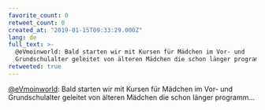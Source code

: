 ```yaml
---
favorite_count: 0
retweet_count: 0
created_at: "2019-01-15T09:33:29.000Z"
lang: de
full_text: >-
  @eVmoinworld: Bald starten wir mit Kursen für Mädchen im Vor- und
  Grundschulalter geleitet von älteren Mädchen die schon länger programm…
retweeted: true
---
```


[@eVmoinworld](https://twitter.com/eVmoinworld): Bald starten wir mit Kursen für
Mädchen im Vor- und Grundschulalter geleitet von älteren Mädchen die schon
länger programm…

